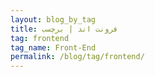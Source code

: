 ```yaml
---
layout: blog_by_tag
title: فرونت اند | برچسب
tag: frontend
tag_name: Front-End
permalink: /blog/tag/frontend/
---
```

